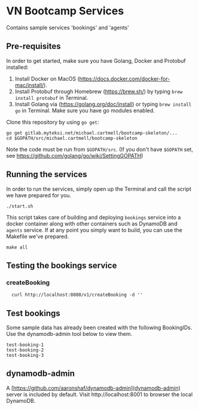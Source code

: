 # VN Bootcamp Services

Contains sample services 'bookings' and 'agents'

## Pre-requisites

In order to get started, make sure you have Golang, Docker and Protobuf installed:

1. Install Docker on MacOS (https://docs.docker.com/docker-for-mac/install/).
2. Install Protobuf through Homebrew (https://brew.sh/) by typing `brew install protobuf` in Terminal.
3. Install Golang via (https://golang.org/doc/install) or typing `brew install go` in Terminal. Make sure you have go modules enabled.

Clone this repository by using `go get`:

```
go get gitlab.myteksi.net/michael.cartmell/bootcamp-skeleton/...
cd $GOPATH/src/michael.cartmell/bootcamp-skeleton
```

Note the code must be run from `$GOPATH/src`. (If you don't have `$GOPATH` set, see https://github.com/golang/go/wiki/SettingGOPATH)

## Running the services

In order to run the services, simply open up the Terminal and call the script we have prepared for you.
```
./start.sh
```

This script takes care of building and deploying `bookings` service into a docker container along with other containers such as DynamoDB and `agents` service. If at any point you simply want to build, you can use the Makefile we've prepared.

```
make all
```

## Testing the bookings service

### createBooking

```
  curl http://localhost:8080/v1/createBooking -d ''
```

## Test bookings

Some sample data has already been created with the following BookingIDs. Use the dynamodb-admin tool below to view them.

```
test-booking-1
test-booking-2
test-booking-3
```

## dynamodb-admin

A [https://github.com/aaronshaf/dynamodb-admin](dynamodb-admin) server is included by default. Visit http://localhost:8001 to browser the local DynamoDB.
